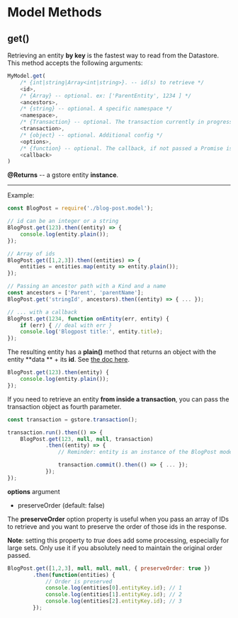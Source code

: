 # Model Methods

## get()

Retrieving an entity **by key** is the fastest way to read from the Datastore.  
This method accepts the following arguments:

```js
MyModel.get(
    /* {int|string|Array<int|string>}. -- id(s) to retrieve */
    <id>,
    /* {Array} -- optional. ex: ['ParentEntity', 1234 ] */
    <ancestors>,
    /* {string} -- optional. A specific namespace */
    <namespace>,
    /* {Transaction} -- optional. The transaction currently in progress */
    <transaction>,
    /* {object} -- optional. Additional config */
    <options>,
    /* {function} -- optional. The callback, if not passed a Promise is returned */
    <callback>
)
```

**@Returns** -- a gstore entity **instance**.

---

Example:

```js
const BlogPost = require('./blog-post.model');

// id can be an integer or a string
BlogPost.get(123).then((entity) => {
    console.log(entity.plain());
});

// Array of ids
BlogPost.get([1,2,3]).then((entities) => {
    entities = entities.map(entity => entity.plain());
});

// Passing an ancestor path with a Kind and a name
const ancestors = ['Parent', 'parentName'];
BlogPost.get('stringId', ancestors).then((entity) => { ... });

// ... with a callback
BlogPost.get(1234, function onEntity(err, entity) {
    if (err) { // deal with err }
    console.log('Blogpost title:', entity.title);
});
```

The resulting entity has a **plain()** method that returns an object with the entity **data ** + its **id**. See [the doc here](../entity/methods/plain.md).

```js
BlogPost.get(123).then(entity) {
    console.log(entity.plain());
});
```

If you need to retrieve an entity **from inside a transaction**, you can pass the transaction object as fourth parameter.

```js
const transaction = gstore.transaction();

transaction.run().then(() => {
    BlogPost.get(123, null, null, transaction)
            .then((entity) => {
                // Reminder: entity is an instance of the BlogPost model with all its properties & methods

                transaction.commit().then(() => { ... });
            });
});
```

**options** argument

  - preserveOrder (default: false)
    
The **preserveOrder** option property is useful when you pass an array of IDs to retrieve and you want to preserve the order of those ids in the response.

**Note**: setting this property to *true* does add some processing, especially for large sets. Only use it if you absolutely need to maintain the original order passed.

```js
BlogPost.get([1,2,3], null, null, null, { preserveOrder: true })
        .then(function(entities) {
            // Order is preserved
            console.log(entities[0].entityKey.id); // 1
            console.log(entities[1].entityKey.id); // 2
            console.log(entities[2].entityKey.id); // 3
        });
```



